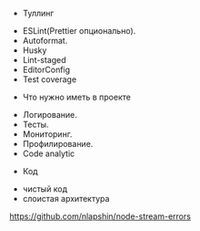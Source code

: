 * Туллинг

- ESLint(Prettier опционально).
- Autoformat.
- Husky
- Lint-staged
- EditorConfig
- Test coverage

* Что нужно иметь в проекте

- Логирование.
- Тесты.
- Мониторинг.
- Профилирование.
- Code analytic

* Код

- чистый код
- слоистая архитектура

https://github.com/nlapshin/node-stream-errors

